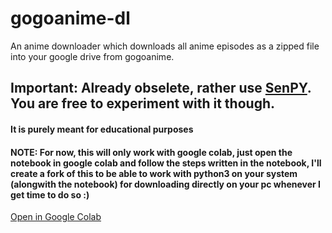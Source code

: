 # gogoanime-dl
An anime downloader which downloads all anime episodes as a zipped file into your google drive from gogoanime.

## Important: Already obselete, rather use [SenPY](https://github.com/FireHead90544/SenPY). You are free to experiment with it though.

#### It is purely meant for educational purposes

#### NOTE: For now, this will only work with google colab, just open the notebook in google colab and follow the steps written in the notebook, I'll create a fork of this to be able to work with python3 on your system (alongwith the notebook) for downloading directly on your pc whenever I get time to do so :)

[Open in Google Colab](https://colab.research.google.com/drive/1x7Ksz1_6iC5jy9Pna4iQFf5LR9ISIIWX?usp=sharing)
